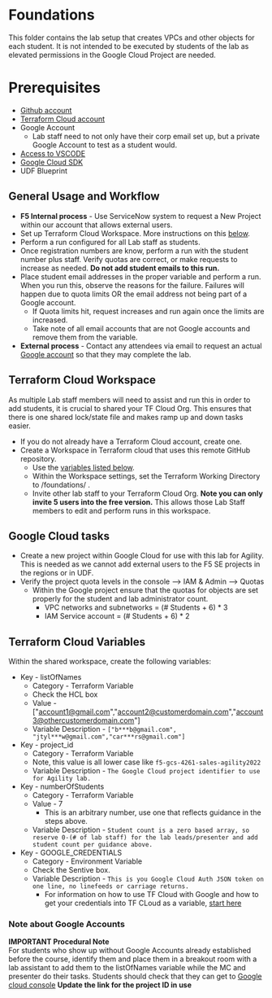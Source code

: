 # Foundations

This folder contains the lab setup that creates VPCs and other objects for each student. It is not intended to be executed by students of the lab as elevated permissions in the Google Cloud Project are needed.

# Prerequisites
- [Github account](https://github.com/signup?ref_cta=Sign+up&ref_loc=header+logged+out&ref_page=%2F&source=header-home)
- [Terraform Cloud account](https://app.terraform.io/public/signup/account)
- Google Account
  - Lab staff need to not only have their corp email set up, but a private Google Account to test as a student would.
- [Access to VSCODE](https://code.visualstudio.com/download)
- [Google Cloud SDK](https://cloud.google.com/sdk/docs/install)
- UDF Blueprint

## General Usage and Workflow
- **F5 Internal process** - Use ServiceNow system to request a New Project within our account that allows external users.
- Set up Terraform Cloud Workspace. More instructions on this [below](#terraform-cloud-workspace).
- Perform a run configured for all Lab staff as students.
- Once registration numbers are know, perform a run with the student number plus staff.  Verify quotas are correct, or make requests to increase as needed.  **Do not add student emails to this run.**
- Place student email addresses in the proper variable and perform a run.  When you run this, observe the reasons for the failure. Failures will happen due to quota limits OR the email address not being part of a Google account. 
  - If Quota limits hit, request increases and run again once the limits are increased.
  - Take note of all email accounts that are not Google accounts and remove them from the variable.
- **External process** - Contact any attendees via email to request an actual [Google account](#note-about-google-accounts) so that they may complete the lab.

## Terraform Cloud Workspace
As multiple Lab staff members will need to assist and run this in order to add students, it is crucial to shared your TF Cloud Org.  This ensures that there is one shared lock/state file and makes ramp up and down tasks easier.

- If you do not already have a Terraform Cloud account, create one.
- Create a Workspace in Terraform cloud that uses this remote GitHub repository.  
  - Use the [variables listed below](#terraform-cloud-variables).
  - Within the Workspace settings, set the Terraform Working Directory to /foundations/ .
  - Invite other lab staff to your Terraform Cloud Org.  **Note you can only invite 5 users into the free version.** This allows those Lab Staff members to edit and perform runs in this workspace.

## Google Cloud tasks
- Create a new project within Google Cloud for use with this lab for Agility.  This is needed as we cannot add external users to the F5 SE projects in the regions or in UDF.
- Verify the project quota levels in the console --> IAM & Admin --> Quotas
  - Within the Google project ensure that the quotas for objects are set properly for the student and lab administrator count.
    - VPC networks and subnetworks = (# Students + 6) * 3
    - IAM Service account = (# Students + 6) * 2

## Terraform Cloud Variables 
Within the shared workspace, create the following variables:
- Key - listOfNames 
  - Category - Terraform Variable
  - Check the HCL box
  - Value - ["account1@gmail.com","account2@customerdomain.com","account3@othercustomerdomain.com"]
  - Variable Description - `["b***b@gmail.com", "jtyl***w@gmail.com","car***rs@gmail.com"]`
- Key - project_id 
  - Category - Terraform Variable
  - Note, this value is all lower case like `f5-gcs-4261-sales-agility2022`
  - Variable Description - `The Google Cloud project identifier to use for Agility lab.`
- Key - numberOfStudents 
  - Category - Terraform Variable
  - Value - 7
    - This is an arbitrary number, use one that reflects guidance in the steps above.
  - Variable Description - `Student count is a zero based array, so reserve 0-(# of lab staff) for the lab leads/presenter and add student count per guidance above.`
- Key - GOOGLE_CREDENTIALS 
  - Category - Environment Variable
  - Check the Sentive box.
  - Variable Description - `This is you Google Cloud Auth JSON token on one line, no linefeeds or carriage returns.`
    - For information on how to use TF Cloud with Google and how to get your credentials into TF CLoud as a variable, [start here](https://registry.terraform.io/providers/hashicorp/google/latest/docs/guides/getting_started)

### Note about Google Accounts
**IMPORTANT Procedural Note**  
For students who show up without Google Accounts already established before the course, identify them and place them in a breakout room with a lab assistant to add them to the listOfNames variable while the MC and presenter do their tasks.  Students should check that they can get to [Google cloud console](https://console.cloud.google.com/iam-admin/quotas/qirs?project=f5-gcs-4261-sales-agility2022) 
**Update the link for the project ID in use**
